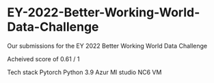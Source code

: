 # EY-2022-Better-Working-World-Data-Challenge
Our submissions for the EY 2022 Better Working World Data Challenge


Acheived score of 0.61 / 1

Tech stack 
Pytorch
Python 3.9
Azur Ml studio 
NC6 VM
